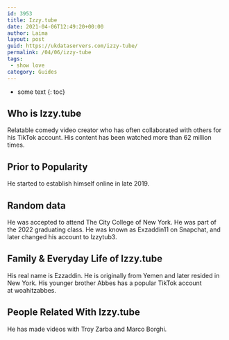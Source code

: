 ```yaml
---
id: 3953
title: Izzy.tube
date: 2021-04-06T12:49:20+00:00
author: Laima
layout: post
guid: https://ukdataservers.com/izzy-tube/
permalink: /04/06/izzy-tube
tags:
 - show love
category: Guides
---
```


* some text
{: toc}


## Who is Izzy.tube
                  
                  
                  
Relatable comedy video creator who has often collaborated with others for his TikTok account. His content has been watched more than 62 million times. 
                  
              
            
              
            
                
                
                
## Prior to Popularity
                  
                  
                  
He started to establish himself online in late 2019.
                  
              
            
              
            
                
                
                
## Random data
                  
                  
                  
He was accepted to attend The City College of New York. He was part of the 2022 graduating class. He was known as Exzaddin11 on Snapchat, and later changed his account to Izzytub3.
                  
              
            
              
            
                
                
                
## Family & Everyday Life of Izzy.tube
                  
                  
                  
His real name is Ezzaddin. He is originally from Yemen and later resided in New York. His younger brother Abbes has a popular TikTok account at woahitzabbes.
                  
              
            
              
            
                
                
                
## People Related With Izzy.tube
                  
                  
                  
He has made videos with Troy Zarba and Marco Borghi.
                  
              
            
              
            
                
              
            
              
              
            
            
              
            
          
          
          